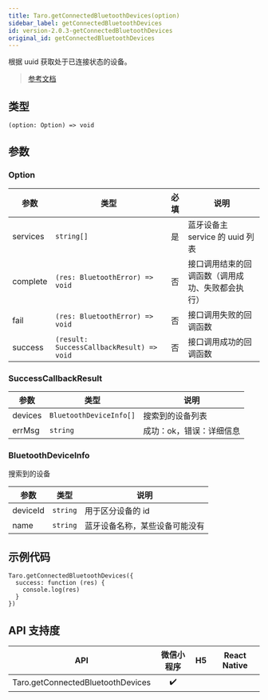 ```yaml
---
title: Taro.getConnectedBluetoothDevices(option)
sidebar_label: getConnectedBluetoothDevices
id: version-2.0.3-getConnectedBluetoothDevices
original_id: getConnectedBluetoothDevices
---
```


根据 uuid 获取处于已连接状态的设备。

> [参考文档](https://developers.weixin.qq.com/miniprogram/dev/api/device/bluetooth/wx.getConnectedBluetoothDevices.html)

## 类型

```tsx
(option: Option) => void
```

## 参数

### Option

| 参数 | 类型 | 必填 | 说明 |
| --- | --- | :---: | --- |
| services | `string[]` | 是 | 蓝牙设备主 service 的 uuid 列表 |
| complete | `(res: BluetoothError) => void` | 否 | 接口调用结束的回调函数（调用成功、失败都会执行） |
| fail | `(res: BluetoothError) => void` | 否 | 接口调用失败的回调函数 |
| success | `(result: SuccessCallbackResult) => void` | 否 | 接口调用成功的回调函数 |

### SuccessCallbackResult

| 参数 | 类型 | 说明 |
| --- | --- | --- |
| devices | `BluetoothDeviceInfo[]` | 搜索到的设备列表 |
| errMsg | `string` | 成功：ok，错误：详细信息 |

### BluetoothDeviceInfo

搜索到的设备

| 参数 | 类型 | 说明 |
| --- | --- | --- |
| deviceId | `string` | 用于区分设备的 id |
| name | `string` | 蓝牙设备名称，某些设备可能没有 |

## 示例代码

```tsx
Taro.getConnectedBluetoothDevices({
  success: function (res) {
    console.log(res)
  }
})
```

## API 支持度

| API | 微信小程序 | H5 | React Native |
| :---: | :---: | :---: | :---: |
| Taro.getConnectedBluetoothDevices | ✔️ |  |  |
